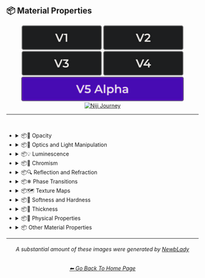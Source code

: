 <h2>📦 Material Properties</h2>

<div align="center">

[<img src="/Images/Repo_Parts/Buttons/Version_Buttons/button_version_V1_inactive.webp?raw=true" alt="MidJourney V1" height="64" />](/Pages/MJ_V1/Style_Pages/Sphere/Material_Properties.md)
[<img src="/Images/Repo_Parts/Buttons/Version_Buttons/button_version_V2_inactive.webp?raw=true" alt="MidJourney V2" height="64" />](/Pages/MJ_V2/Style_Pages/Sphere/Material_Properties.md)
[<img src="/Images/Repo_Parts/Buttons/Version_Buttons/button_version_V3_inactive.webp?raw=true" alt="MidJourney V3" height="64" />](/Pages/MJ_V3/Style_Pages/Just_The_Style/Material_Properties.md)
[<img src="/Images/Repo_Parts/Buttons/Version_Buttons/button_version_V4_inactive.webp?raw=true" alt="MidJourney V4" height="64" />](/Pages/MJ_V4/Style_Pages/Just_The_Style/Material_Properties.md)
<br>
[<img src="/Images/Repo_Parts/Buttons/Version_Buttons/button_version_V5_Alpha_active_half.webp?raw=true" alt="MidJourney V5" height="64" />](/Pages/MJ_V5/Style_Pages/Just_The_Style/Material_Properties.md)
[<img src="/Images/Repo_Parts/Buttons/Version_Buttons/button_version_niji_inactive_half.webp?raw=true" alt="Niji Journey" height="64" />](/Pages/Niji_Journey/Niji_V4/Style_Pages/Material_Properties.md)

</div>

<hr>
<br>


- <details><summary>📦🧫 Opacity</summary><p><div align="center">

	| Opacity |
	| :-: |
	| <img src="/Images/MJ_V5/V5_Alpha_1/Midjourney_Styles/Opacity.webp?raw=true" width="256" /> |
	
	<br>

	| Transparent | Translucent | Opaque |
	| :-: | :-: | :-: |
	| <img src="/Images/MJ_V5/V5_Alpha_1/Midjourney_Styles/Transparent.webp?raw=true" width="256" /> | <img src="/Images/MJ_V5/V5_Alpha_1/Midjourney_Styles/Translucent.webp?raw=true" width="256" /> | <img src="/Images/MJ_V5/V5_Alpha_1/Midjourney_Styles/Opaque.webp?raw=true" width="256" /> | 

	</div></p></details>


- <details><summary>📦🏮 Optics and Light Manipulation</summary><p><div align="center">

	| Optics | Materiality |
	| :-: | :-: |
	| <img src="/Images/MJ_V5/V5_Alpha_1/Midjourney_Styles/Optics.webp?raw=true" width="256" /> | <img src="/Images/MJ_V5/V5_Alpha_1/Midjourney_Styles/Materiality.webp?raw=true" width="256" /> |
	
	<br>

	| Scattering | Subsurface-Scattering |
	| :-: | :-: |
	| <img src="/Images/MJ_V5/V5_Alpha_1/Midjourney_Styles/Scattering.webp?raw=true" width="256" /> | <img src="/Images/MJ_V5/V5_Alpha_1/Midjourney_Styles/Subsurface-Scattering.webp?raw=true" width="256" /> |

	<br>
	
	| Ambient Occlusion | Opalescent |
	| :-: | :-: |
	| <img src="/Images/MJ_V5/V5_Alpha_1/Midjourney_Styles/Ambient_Occlusion.webp?raw=true" width="256" /> | <img src="/Images/MJ_V5/V5_Alpha_1/Midjourney_Styles/Opalescent.webp?raw=true" width="256" /> |

	
	<br>
	
	| Polarization | Polarized |
	| :-: | :-: |
	| <img src="/Images/MJ_V5/V5_Alpha_1/Midjourney_Styles/Polarization.webp?raw=true" width="256" /> | <img src="/Images/MJ_V5/V5_Alpha_1/Midjourney_Styles/Polarized.webp?raw=true" width="256" /> |
	
	<br>
	
	| Solarization | Solarized |
	| :-: | :-: |
	| <img src="/Images/MJ_V5/V5_Alpha_1/Midjourney_Styles/Solarization.webp?raw=true" width="256" /> | <img src="/Images/MJ_V5/V5_Alpha_1/Midjourney_Styles/Solarized.webp?raw=true" width="256" /> |

	<br>

	| Iridescent | Dispersion |
	| :-: | :-: |
	| <img src="/Images/MJ_V5/V5_Alpha_1/Midjourney_Styles/Iridescent.webp?raw=true" width="256" /> | <img src="/Images/MJ_V5/V5_Alpha_1/Midjourney_Styles/Dispersion.webp?raw=true" width="256" /> | 
	
	<br>
	
	| Chromatic | Prismatic |
	| :-: | :-: |
	| <img src="/Images/MJ_V5/V5_Alpha_1/Midjourney_Styles/Chromatic.webp?raw=true" width="256" /> | <img src="/Images/MJ_V5/V5_Alpha_1/Midjourney_Styles/Prismatic.webp?raw=true" width="256" /> |

	<br>

	| Glitter | Sparkly | Sparkles |
	| :-: | :-: | :-: |
	| <img src="/Images/MJ_V5/V5_Alpha_1/Midjourney_Styles/Glitter.webp?raw=true" width="256" /> | <img src="/Images/MJ_V5/V5_Alpha_1/Midjourney_Styles/Sparkly.webp?raw=true" width="256" /> | <img src="/Images/MJ_V5/V5_Alpha_1/Midjourney_Styles/Sparkles.webp?raw=true" width="256" /> |

	<br>
	
	| Scintillating |
	| :-: |
	| <img src="/Images/MJ_V5/V5_Alpha_1/Midjourney_Styles/Scintillating.webp?raw=true" width="256" /> |

	</div></p></details>


- <details><summary>📦💡 Luminescence</summary><p><div align="center">

	| Glowing | Glowing Neon | Glow-In-The-Dark |
	| :-: | :-: | :-: |
	| <img src="/Images/MJ_V5/V5_Alpha_1/Midjourney_Styles/Glowing.webp?raw=true" width="256" /> | <img src="/Images/MJ_V5/V5_Alpha_1/Midjourney_Styles/Glowing_Neon.webp?raw=true" width="256" /> | <img src="/Images/MJ_V5/V5_Alpha_1/Midjourney_Styles/Glow-In-The-Dark.webp?raw=true" width="256" /> |

	<br>

	| Radiant | Cherenkov Radiation |
	| :-: | :-: |
	| <img src="/Images/MJ_V5/V5_Alpha_1/Midjourney_Styles/Radiant.webp?raw=true" width="256" /> | <img src="/Images/MJ_V5/V5_Alpha_1/Midjourney_Styles/Cherenkov_Radiation.webp?raw=true" width="256" /> |

	<br>
	
	| Luminescence |
	| :-: |
	| <img src="/Images/MJ_V5/V5_Alpha_1/Midjourney_Styles/Luminescence.webp?raw=true" width="256" /> |

	<br>
	
	| Bioluminescence | Photoluminescence | Chemiluminescence |
	| :-: | :-: | :-: |
	| <img src="/Images/MJ_V5/V5_Alpha_1/Midjourney_Styles/Bioluminescence.webp?raw=true" width="256" /> | <img src="/Images/MJ_V5/V5_Alpha_1/Midjourney_Styles/Photoluminescence.webp?raw=true" width="256" /> | <img src="/Images/MJ_V5/V5_Alpha_1/Midjourney_Styles/Chemiluminescence.webp?raw=true" width="256" /> |
	
	<br>
	
	| Cathodoluminescence | Electroluminescence | Radioluminescence |
	| :-: | :-: | :-: |
	| <img src="/Images/MJ_V5/V5_Alpha_1/Midjourney_Styles/Cathodoluminescence.webp?raw=true" width="256" /> | <img src="/Images/MJ_V5/V5_Alpha_1/Midjourney_Styles/Electroluminescence.webp?raw=true" width="256" /> | <img src="/Images/MJ_V5/V5_Alpha_1/Midjourney_Styles/Radioluminescence.webp?raw=true" width="256" /> |
	
	<br>
	
	| Fluorescence | Phosphorescence | Thermoluminescence |
	| :-: | :-: | :-: |
	| <img src="/Images/MJ_V5/V5_Alpha_1/Midjourney_Styles/Fluorescence.webp?raw=true" width="256" /> | <img src="/Images/MJ_V5/V5_Alpha_1/Midjourney_Styles/Phosphorescence.webp?raw=true" width="256" /> | <img src="/Images/MJ_V5/V5_Alpha_1/Midjourney_Styles/Thermoluminescence.webp?raw=true" width="256" /> |

	<br>
	
	| Electrochemiluminescence | Crystalloluminescence | Piezoluminescence |
	| :-: | :-: | :-: |
	| <img src="/Images/MJ_V5/V5_Alpha_1/Midjourney_Styles/Electrochemiluminescence.webp?raw=true" width="256" /> | <img src="/Images/MJ_V5/V5_Alpha_1/Midjourney_Styles/Crystalloluminescence.webp?raw=true" width="256" /> | <img src="/Images/MJ_V5/V5_Alpha_1/Midjourney_Styles/Piezoluminescence.webp?raw=true" width="256" /> |

	<br>
	
	| Triboluminescence | Mechanoluminescence | Lyoluminescence |
	| :-: | :-: | :-: |
	| <img src="/Images/MJ_V5/V5_Alpha_1/Midjourney_Styles/Triboluminescence.webp?raw=true" width="256" /> | <img src="/Images/MJ_V5/V5_Alpha_1/Midjourney_Styles/Mechanoluminescence.webp?raw=true" width="256" /> | <img src="/Images/MJ_V5/V5_Alpha_1/Midjourney_Styles/Lyoluminescence.webp?raw=true" width="256" /> |
	
	<br>
	
	| Candoluminescence | Fractoluminescence | Sonoluminescence |
	| :-: | :-: | :-: |
	| <img src="/Images/MJ_V5/V5_Alpha_1/Midjourney_Styles/Candoluminescence.webp?raw=true" width="256" /> | <img src="/Images/MJ_V5/V5_Alpha_1/Midjourney_Styles/Fractoluminescence.webp?raw=true" width="256" /> | <img src="/Images/MJ_V5/V5_Alpha_1/Midjourney_Styles/Sonoluminescence.webp?raw=true" width="256" /> |
	
	<br>
	
	| Translucidluminescence |
	| :-: |
	| <img src="/Images/MJ_V5/V5_Alpha_1/Midjourney_Styles/Translucidluminescence.webp?raw=true" width="256" /> |

	</div></p></details>


- <details><summary>📦🌈 Chromism</summary><p><div align="center">

	| Chromism | Piezochromism | Tribochromism |
	| :-: | :-: | :-: |
	| <img src="/Images/MJ_V5/V5_Alpha_1/Midjourney_Styles/Chromism.webp?raw=true" width="256" /> | <img src="/Images/MJ_V5/V5_Alpha_1/Midjourney_Styles/Piezochromism.webp?raw=true" width="256" /> | <img src="/Images/MJ_V5/V5_Alpha_1/Midjourney_Styles/Tribochromism.webp?raw=true" width="256" /> |
	
	<br>
	
	| Metallochromism | Ionochromism | Goniochromism |
	| :-: | :-: | :-: |
	| <img src="/Images/MJ_V5/V5_Alpha_1/Midjourney_Styles/Metallochromism.webp?raw=true" width="256" /> | <img src="/Images/MJ_V5/V5_Alpha_1/Midjourney_Styles/Ionochromism.webp?raw=true" width="256" /> | <img src="/Images/MJ_V5/V5_Alpha_1/Midjourney_Styles/Goniochromism.webp?raw=true" width="256" /> |
	
	<br>
	
	| Hydrochromism | Cryochromism |
	| :-: | :-: |
	| <img src="/Images/MJ_V5/V5_Alpha_1/Midjourney_Styles/Hydrochromism.webp?raw=true" width="256" /> | <img src="/Images/MJ_V5/V5_Alpha_1/Midjourney_Styles/Cryochromism.webp?raw=true" width="256" /> |
	
	<br>
	
	| Radiochromism | Concentratochromism | Vapochromism |
	| :-: | :-: | :-: |
	| <img src="/Images/MJ_V5/V5_Alpha_1/Midjourney_Styles/Radiochromism.webp?raw=true" width="256" /> | <img src="/Images/MJ_V5/V5_Alpha_1/Midjourney_Styles/Concentratochromism.webp?raw=true" width="256" /> | <img src="/Images/MJ_V5/V5_Alpha_1/Midjourney_Styles/Vapochromism.webp?raw=true" width="256" /> |
	
	<br>
	
	| Solvatochromism | Solvatophotochromism |
	| :-: | :-: |
	| <img src="/Images/MJ_V5/V5_Alpha_1/Midjourney_Styles/Solvatochromism.webp?raw=true" width="256" /> | <img src="/Images/MJ_V5/V5_Alpha_1/Midjourney_Styles/Solvatophotochromism.webp?raw=true" width="256" /> |
	
	<br>
	
	| Thermochromism | Thermosolvatochromism | Thermochromatic |
	| :-: | :-: | :-: |
	| <img src="/Images/MJ_V5/V5_Alpha_1/Midjourney_Styles/Thermochromism.webp?raw=true" width="256" /> | <img src="/Images/MJ_V5/V5_Alpha_1/Midjourney_Styles/Thermosolvatochromism.webp?raw=true" width="256" /> | <img src="/Images/MJ_V5/V5_Alpha_1/Midjourney_Styles/Thermochromatic.webp?raw=true" width="256" /> |
	
	<br>
	
	| Photochromism | Photovoltachromism | Photoelectrochromism |
	| :-: | :-: | :-: |
	| <img src="/Images/MJ_V5/V5_Alpha_1/Midjourney_Styles/Photochromism.webp?raw=true" width="256" /> | <img src="/Images/MJ_V5/V5_Alpha_1/Midjourney_Styles/Photovoltachromism.webp?raw=true" width="256" /> | <img src="/Images/MJ_V5/V5_Alpha_1/Midjourney_Styles/Photoelectrochromism.webp?raw=true" width="256" /> |
	
	<br>
	
	| Halochromism | Halosolvatochromism |
	| :-: | :-: |
	| <img src="/Images/MJ_V5/V5_Alpha_1/Midjourney_Styles/Halochromism.webp?raw=true" width="256" /> | <img src="/Images/MJ_V5/V5_Alpha_1/Midjourney_Styles/Halosolvatochromism.webp?raw=true" width="256" /> |
	
	<br>
	
	| Cathodochromism | Amorphochromism | Sorptiochromism |
	| :-: | :-: | :-: |
	| <img src="/Images/MJ_V5/V5_Alpha_1/Midjourney_Styles/Cathodochromism.webp?raw=true" width="256" /> | <img src="/Images/MJ_V5/V5_Alpha_1/Midjourney_Styles/Amorphochromism.webp?raw=true" width="256" /> | <img src="/Images/MJ_V5/V5_Alpha_1/Midjourney_Styles/Sorptiochromism.webp?raw=true" width="256" /> |
	
	<br>
	
	| Electrochromism | Electromechanochromism |
	| :-: | :-: |
	| <img src="/Images/MJ_V5/V5_Alpha_1/Midjourney_Styles/Electrochromism.webp?raw=true" width="256" /> | <img src="/Images/MJ_V5/V5_Alpha_1/Midjourney_Styles/Electromechanochromism.webp?raw=true" width="256" /> |
	
	<br>
	
	| Magnetochromism | Mechanochromism |
	| :-: | :-: |
	| <img src="/Images/MJ_V5/V5_Alpha_1/Midjourney_Styles/Magnetochromism.webp?raw=true" width="256" /> | <img src="/Images/MJ_V5/V5_Alpha_1/Midjourney_Styles/Mechanochromism.webp?raw=true" width="256" /> |
	
	<br>
	
	| Biochromism | Bioelectrochromism |
	| :-: | :-: |
	| <img src="/Images/MJ_V5/V5_Alpha_1/Midjourney_Styles/Biochromism.webp?raw=true" width="256" /> | <img src="/Images/MJ_V5/V5_Alpha_1/Midjourney_Styles/Bioelectrochromism.webp?raw=true" width="256" /> |
	
	<br>
	
	| Chronochromism | Crystallochromism |
	| :-: | :-: |
	| <img src="/Images/MJ_V5/V5_Alpha_1/Midjourney_Styles/Chronochromism.webp?raw=true" width="256" /> | <img src="/Images/MJ_V5/V5_Alpha_1/Midjourney_Styles/Crystallochromism.webp?raw=true" width="256" /> |
	
	<br>
	
	| Rigidichromism | Aggregachromism |
	| :-: | :-: |
	| <img src="/Images/MJ_V5/V5_Alpha_1/Midjourney_Styles/Rigidichromism.webp?raw=true" width="256" /> | <img src="/Images/MJ_V5/V5_Alpha_1/Midjourney_Styles/Aggregachromism.webp?raw=true" width="256" /> |

	</div></p></details>


- <details><summary>📦🔍 Reflection and Refraction</summary><p><div align="center">

	| Rough | Matte |
	| :-: | :-: |
	| <img src="/Images/MJ_V5/V5_Alpha_1/Midjourney_Styles/Rough.webp?raw=true" width="256" /> | <img src="/Images/MJ_V5/V5_Alpha_1/Midjourney_Styles/Matte.webp?raw=true" width="256" /> |
	
	<br>
	
	| Glossy | Shiny | Polished |
	| :-: | :-: | :-: |
	| <img src="/Images/MJ_V5/V5_Alpha_1/Midjourney_Styles/Glossy.webp?raw=true" width="256" /> | <img src="/Images/MJ_V5/V5_Alpha_1/Midjourney_Styles/Shiny.webp?raw=true" width="256" /> | <img src="/Images/MJ_V5/V5_Alpha_1/Midjourney_Styles/Polished.webp?raw=true" width="256" /> |
	
	<br>
	
	| Reflection | Reflective | Retroreflective |
	| :-: | :-: | :-: |
	| <img src="/Images/MJ_V5/V5_Alpha_1/Midjourney_Styles/Reflection.webp?raw=true" width="256" /> | <img src="/Images/MJ_V5/V5_Alpha_1/Midjourney_Styles/Reflective.webp?raw=true" width="256" /> | <img src="/Images/MJ_V5/V5_Alpha_1/Midjourney_Styles/Retroreflective.webp?raw=true" width="256" /> |
		
	<br>

	| Refraction | Refractive | Caustics |
	| :-: | :-: | :-: |
	| <img src="/Images/MJ_V5/V5_Alpha_1/Midjourney_Styles/Refraction.webp?raw=true" width="256" /> | <img src="/Images/MJ_V5/V5_Alpha_1/Midjourney_Styles/Refractive.webp?raw=true" width="256" /> | <img src="/Images/MJ_V5/V5_Alpha_1/Midjourney_Styles/Caustics.webp?raw=true" width="256" /> |

	<br>
	
	| Specular Highlights |
	| :-: |
	| <img src="/Images/MJ_V5/V5_Alpha_1/Midjourney_Styles/Specular_Highlights.webp?raw=true" width="256" /> |

	<br>
	
	| Glare |
	| :-: |
	| <img src="/Images/MJ_V5/V5_Alpha_1/Midjourney_Styles/Glare.webp?raw=true" width="256" /> |

	<br>
	
	| Shimmer | Shimmering | Glimmering |
	| :-: | :-: | :-: |
	| <img src="/Images/MJ_V5/V5_Alpha_1/Midjourney_Styles/Shimmer.webp?raw=true" width="256" /> | <img src="/Images/MJ_V5/V5_Alpha_1/Midjourney_Styles/Shimmering.webp?raw=true" width="256" /> | <img src="/Images/MJ_V5/V5_Alpha_1/Midjourney_Styles/Glimmering.webp?raw=true" width="256" /> |

	</div></p></details>


- <details><summary>📦❄ Phase Transitions</summary><p><div align="center">

	| Melting | Freezing |
	| :-: | :-: |
	| <img src="/Images/MJ_V5/V5_Alpha_1/Midjourney_Styles/Melting.webp?raw=true" width="256" /> | <img src="/Images/MJ_V5/V5_Alpha_1/Midjourney_Styles/Freezing.webp?raw=true" width="256" /> |

	<br>

	| Vaporization | Condensation |
	| :-: | :-: |
	| <img src="/Images/MJ_V5/V5_Alpha_1/Midjourney_Styles/Vaporization.webp?raw=true" width="256" /> | <img src="/Images/MJ_V5/V5_Alpha_1/Midjourney_Styles/Condensation.webp?raw=true" width="256" /> |

	<br>

	| Sublimation | Deposition |
	| :-: | :-: |
	| <img src="/Images/MJ_V5/V5_Alpha_1/Midjourney_Styles/Sublimation.webp?raw=true" width="256" /> | <img src="/Images/MJ_V5/V5_Alpha_1/Midjourney_Styles/Deposition.webp?raw=true" width="256" /> |

	<br>

	| Ionization | Deionization |
	| :-: | :-: |
	| <img src="/Images/MJ_V5/V5_Alpha_1/Midjourney_Styles/Ionization.webp?raw=true" width="256" /> | <img src="/Images/MJ_V5/V5_Alpha_1/Midjourney_Styles/Deionization.webp?raw=true" width="256" /> |

	</div></p></details>


- <details><summary>📦🗺 Texture Maps</summary><p><div align="center">

	| Bump Map | Bump Mapped | Bump Mapping |
	| :-: | :-: | :-: |
	| <img src="/Images/MJ_V5/V5_Alpha_1/Midjourney_Styles/Bump_Map.webp?raw=true" width="256" /> | <img src="/Images/MJ_V5/V5_Alpha_1/Midjourney_Styles/Bump_Mapped.webp?raw=true" width="256" /> | <img src="/Images/MJ_V5/V5_Alpha_1/Midjourney_Styles/Bump_Mapping.webp?raw=true" width="256" /> |
	
	<br>
	
	| Normal Map | Depth Map | Displacement Map |
	| :-: | :-: | :-: |
	| <img src="/Images/MJ_V5/V5_Alpha_1/Midjourney_Styles/Normal_Map.webp?raw=true" width="256" /> | <img src="/Images/MJ_V5/V5_Alpha_1/Midjourney_Styles/Depth_Map.webp?raw=true" width="256" /> | <img src="/Images/MJ_V5/V5_Alpha_1/Midjourney_Styles/Displacement_Map.webp?raw=true" width="256" /> |

	</div></p></details>


- <details><summary>📦🧊 Softness and Hardness</summary><p><div align="center">

	| Soft | Hard |
	| :-: | :-: |
	| <img src="/Images/MJ_V5/V5_Alpha_1/Midjourney_Styles/Soft.webp?raw=true" width="256" /> | <img src="/Images/MJ_V5/V5_Alpha_1/Midjourney_Styles/Hard.webp?raw=true" width="256" /> |

	<br>

	| Soft Body | Squishy |
	| :-: | :-: |
	| <img src="/Images/MJ_V5/V5_Alpha_1/Midjourney_Styles/Soft_Body.webp?raw=true" width="256" /> | <img src="/Images/MJ_V5/V5_Alpha_1/Midjourney_Styles/Squishy.webp?raw=true" width="256" /> |

	<br>

	| Solid |
	| :-: |
	| <img src="/Images/MJ_V5/V5_Alpha_1/Midjourney_Styles/Solid.webp?raw=true" width="256" /> |

	</div></p></details>


- <details><summary>📦🥞 Thickness</summary><p><div align="center">

	| Thin | Thick |
	| :-: | :-: |
	| <img src="/Images/MJ_V5/V5_Alpha_1/Midjourney_Styles/Thin.webp?raw=true" width="256" /> | <img src="/Images/MJ_V5/V5_Alpha_1/Midjourney_Styles/Thick.webp?raw=true" width="256" /> |

	</div></p></details>


- <details><summary>📦🧽 Physical Properties</summary><p><div align="center">

	| Blobby | Blobs |
	| :-: | :-: |
	| <img src="/Images/MJ_V5/V5_Alpha_1/Midjourney_Styles/Blobby.webp?raw=true" width="256" /> | <img src="/Images/MJ_V5/V5_Alpha_1/Midjourney_Styles/Blobs.webp?raw=true" width="256" /> |

	<br>
	
	| Cracks | Cracked |
	| :-: | :-: |
	| <img src="/Images/MJ_V5/V5_Alpha_1/Midjourney_Styles/Cracks.webp?raw=true" width="256" /> | <img src="/Images/MJ_V5/V5_Alpha_1/Midjourney_Styles/Cracked.webp?raw=true" width="256" /> |
	
	<br>
	
	| Corroded |
	| :-: |
	| <img src="/Images/MJ_V5/V5_Alpha_1/Midjourney_Styles/Corroded.webp?raw=true" width="256" /> |

	<br>
	
	| Dirty | With Imperfections |
	| :-: | :-: |
	| <img src="/Images/MJ_V5/V5_Alpha_1/Midjourney_Styles/Dirty.webp?raw=true" width="256" /> | <img src="/Images/MJ_V5/V5_Alpha_1/Midjourney_Styles/With_Imperfections.webp?raw=true" width="256" /> |

	<br>

	| Carbonated | Effervescent |
	| :-: | :-: |
	| <img src="/Images/MJ_V5/V5_Alpha_1/Midjourney_Styles/Carbonated.webp?raw=true" width="256" /> | <img src="/Images/MJ_V5/V5_Alpha_1/Midjourney_Styles/Effervescent.webp?raw=true" width="256" /> |
	
	<br>
	
	| Icy | Charred |
	| :-: | :-: |
	| <img src="/Images/MJ_V5/V5_Alpha_1/Midjourney_Styles/Icy.webp?raw=true" width="256" /> | <img src="/Images/MJ_V5/V5_Alpha_1/Midjourney_Styles/Charred.webp?raw=true" width="256" /> |
	
	<br>
	
	| Corrugated | Perforated |
	| :-: | :-: |
	| <img src="/Images/MJ_V5/V5_Alpha_1/Midjourney_Styles/Corrugated.webp?raw=true" width="256" /> | <img src="/Images/MJ_V5/V5_Alpha_1/Midjourney_Styles/Perforated.webp?raw=true" width="256" /> |
	
	<br>
	
	| Hydrophobic |
	| :-: |
	| <img src="/Images/MJ_V5/V5_Alpha_1/Midjourney_Styles/Hydrophobic.webp?raw=true" width="256" /> |
	
	<br>
	
	| Flowing |
	| :-: |
	| <img src="/Images/MJ_V5/V5_Alpha_1/Midjourney_Styles/Flowing.webp?raw=true" width="256" /> |

	</div></p></details>


- <details><summary>📦 Other Material Properties</summary><p><div align="center">

	| Anisotropy |
	| :-: |
	| <img src="/Images/MJ_V5/V5_Alpha_1/Midjourney_Styles/Anisotropy.webp?raw=true" width="256" /> |

	</div></p></details>


<hr><!--------------->
<div align="center">

<i><h6>A substantial amount of these images were generated by <a href= "https://github.com/NewbLady">NewbLady</a></h6></i>
<h6><a href="/README.md">⬅ Go Back To Home Page</a></h6>
</div>